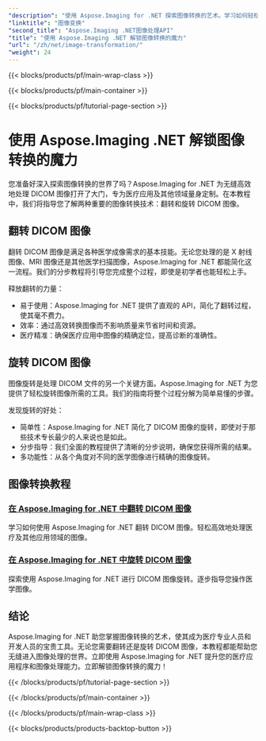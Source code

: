 ```yaml
---
"description": "使用 Aspose.Imaging for .NET 探索图像转换的艺术。学习如何轻松翻转和旋转 DICOM 图像，以用于医疗应用等。"
"linktitle": "图像变换"
"second_title": "Aspose.Imaging .NET图像处理API"
"title": "使用 Aspose.Imaging .NET 解锁图像转换的魔力"
"url": "/zh/net/image-transformation/"
"weight": 24
---
```


{{< blocks/products/pf/main-wrap-class >}}

{{< blocks/products/pf/main-container >}}

{{< blocks/products/pf/tutorial-page-section >}}

# 使用 Aspose.Imaging .NET 解锁图像转换的魔力


您准备好深入探索图像转换的世界了吗？Aspose.Imaging for .NET 为无缝高效地处理 DICOM 图像打开了大门，专为医疗应用及其他领域量身定制。在本教程中，我们将指导您了解两种重要的图像转换技术：翻转和旋转 DICOM 图像。 

## 翻转 DICOM 图像

翻转 DICOM 图像是满足各种医学成像需求的基本技能。无论您处理的是 X 射线图像、MRI 图像还是其他医学扫描图像，Aspose.Imaging for .NET 都能简化这一流程。我们的分步教程将引导您完成整个过程，即使是初学者也能轻松上手。

释放翻转的力量：
- 易于使用：Aspose.Imaging for .NET 提供了直观的 API，简化了翻转过程，使其毫不费力。
- 效率：通过高效转换图像而不影响质量来节省时间和资源。
- 医疗精准：确保医疗应用中图像的精确定位，提高诊断的准确性。

## 旋转 DICOM 图像

图像旋转是处理 DICOM 文件的另一个关键方面。Aspose.Imaging for .NET 为您提供了轻松旋转图像所需的工具。我们的指南将整个过程分解为简单易懂的步骤。

发现旋转的好处：
- 简单性：Aspose.Imaging for .NET 简化了 DICOM 图像的旋转，即使对于那些技术专长最少的人来说也是如此。
- 分步指导：我们全面的教程提供了清晰的分步说明，确保您获得所需的结果。
- 多功能性：从各个角度对不同的医学图像进行精确的图像旋转。

## 图像转换教程
### [在 Aspose.Imaging for .NET 中翻转 DICOM 图像](./flip-dicom-image/)
学习如何使用 Aspose.Imaging for .NET 翻转 DICOM 图像。轻松高效地处理医疗及其他应用领域的图像。
### [在 Aspose.Imaging for .NET 中旋转 DICOM 图像](./rotate-dicom-image/)
探索使用 Aspose.Imaging for .NET 进行 DICOM 图像旋转。逐步指导您操作医学图像。

## 结论

Aspose.Imaging for .NET 助您掌握图像转换的艺术，使其成为医疗专业人员和开发人员的宝贵工具。无论您需要翻转还是旋转 DICOM 图像，本教程都能帮助您无缝进入图像处理的世界。立即使用 Aspose.Imaging for .NET 提升您的医疗应用程序和图像处理能力。立即解锁图像转换的魔力！

{{< /blocks/products/pf/tutorial-page-section >}}

{{< /blocks/products/pf/main-container >}}

{{< /blocks/products/pf/main-wrap-class >}}

{{< blocks/products/products-backtop-button >}}